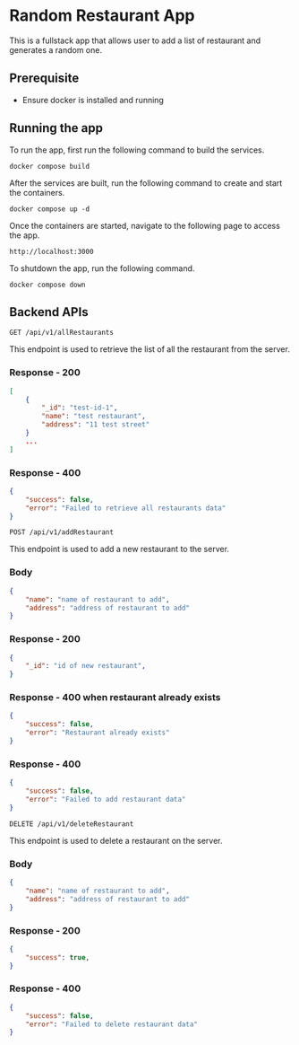 # Random Restaurant App

This is a fullstack app that allows user to add a list of restaurant and generates a random one.

## Prerequisite
- Ensure docker is installed and running

## Running the app
To run the app, first run the following command to build the services.
```
docker compose build
```

After the services are built, run the following command to create and start the containers.
```
docker compose up -d
```

Once the containers are started, navigate to the following page to access the app.
```
http://localhost:3000
```

To shutdown the app, run the following command.
```
docker compose down
```

## Backend APIs

`GET /api/v1/allRestaurants`

This endpoint is used to retrieve the list of all the restaurant from the server.

### Response - 200
```json
[
    {
        "_id": "test-id-1",
        "name": "test restaurant",
        "address": "11 test street"
    }
    ...
]
```
### Response - 400
```json
{
    "success": false, 
    "error": "Failed to retrieve all restaurants data"
}
```

`POST /api/v1/addRestaurant`

This endpoint is used to add a new restaurant to the server.
### Body
```json
{
    "name": "name of restaurant to add",
    "address": "address of restaurant to add"
}
```

### Response - 200
```json
{
    "_id": "id of new restaurant",
}
```
### Response - 400 when restaurant already exists
```json
{
    "success": false, 
    "error": "Restaurant already exists"
}
```
### Response - 400
```json
{
    "success": false, 
    "error": "Failed to add restaurant data"
}
```

`DELETE /api/v1/deleteRestaurant`

This endpoint is used to delete a restaurant on the server.
### Body
```json
{
    "name": "name of restaurant to add",
    "address": "address of restaurant to add"
}
```

### Response - 200
```json
{
    "success": true,
}
```
### Response - 400
```json
{
    "success": false, 
    "error": "Failed to delete restaurant data"
}
```
